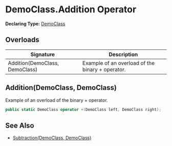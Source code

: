 # DemoClass.Addition Operator

**Declaring Type:** [DemoClass](../DemoClass.md)

## Overloads

| Signature                      | Description                                      |
| ------------------------------ | ------------------------------------------------ |
| Addition(DemoClass, DemoClass) | Example of an overload of the binary + operator. |

## Addition(DemoClass, DemoClass)

Example of an overload of the binary + operator.

```csharp
public static DemoClass operator +(DemoClass left, DemoClass right);
```

## See Also

- [Subtraction(DemoClass, DemoClass)](DemoClass.Subtraction.md)
